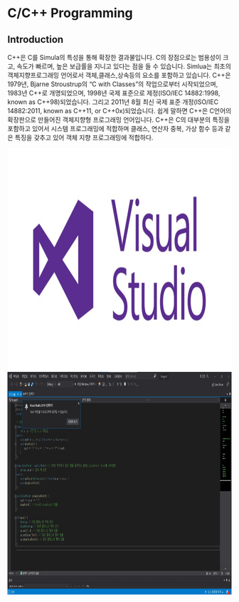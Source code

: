 # **C/C++ Programming**

## Introduction

C++은 C를 Simula의 특성을 통해 확장한 결과물입니다. 
C의 장점으로는 범용성이 크고, 속도가 빠르며, 높은 보급률을 지니고 있다는 점을 들 수 있습니다.
Simlua는 최초의 객체지향프로그래밍 언어로서 객체,클래스,상속등의 요소를 포함하고 있습니다.
C++은 1979년, Bjarne Stroustrup의 “C with Classes”의 작업으로부터 시작되었으며, 1983년 C++로 개명되었으며, 1998년 국제 표준으로 제정(ISO/IEC 14882:1998, known as C++98)되었습니다. 그리고 2011년 8월 최신 국제 표준 개정(ISO/IEC 14882:2011, known as C++11, or C++0x)되었습니다.
쉽게 말하면 C++은 C언어의 확장판으로 만들어진 객체지향형 프로그래밍 언어입니다.
C++은 C의 대부분의 특징을 포함하고 있어서 시스템 프로그래밍에 적합하며 클래스, 연산자 중복, 가상 함수 등과 같은 특징을 갖추고 있어 객체 지향 프로그래밍에 적합하다. 
  
<img src="./vs.jpg"  width="930" height="500">

<img src="./code.jpg"  width="800" height="500">

</p>
